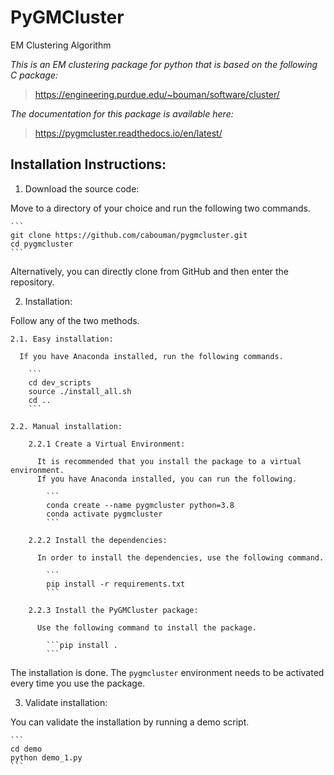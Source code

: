 # PyGMCluster 
EM Clustering Algorithm

*This is an EM clustering package for python that is based on the following C package:*
>https://engineering.purdue.edu/~bouman/software/cluster/

*The documentation for this package is available here:*
>https://pygmcluster.readthedocs.io/en/latest/

## Installation Instructions:
1. Download the source code:

  Move to a directory of your choice and run the following two commands.

	```
	git clone https://github.com/cabouman/pygmcluster.git
	cd pygmcluster
	```
	
  Alternatively, you can directly clone from GitHub and then enter the repository.

2. Installation:

  Follow any of the two methods.
  
	2.1. Easy installation:

	  If you have Anaconda installed, run the following commands.
	  
		```
		cd dev_scripts
		source ./install_all.sh
		cd ..
		```
		
	2.2. Manual installation:

		2.2.1 Create a Virtual Environment:

		  It is recommended that you install the package to a virtual environment.
		  If you have Anaconda installed, you can run the following.

			```
			conda create --name pygmcluster python=3.8
			conda activate pygmcluster
			```

		2.2.2 Install the dependencies:

		  In order to install the dependencies, use the following command.

			```
			pip install -r requirements.txt
			```

		2.2.3 Install the PyGMCluster package:

		  Use the following command to install the package.

			```pip install .
			```

  The installation is done. The ``pygmcluster`` environment needs to be activated every time you use the package.


3. Validate installation:

  You can validate the installation by running a demo script.
  
	```
	cd demo
	python demo_1.py
	```




